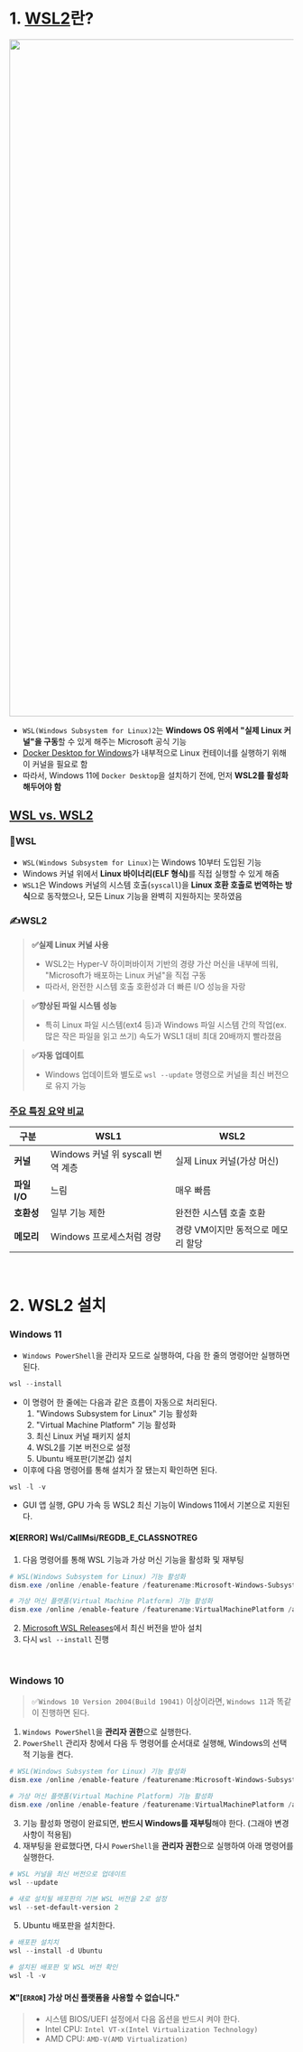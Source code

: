 # 1. [WSL2](https://learn.microsoft.com/ko-kr/windows/wsl/about)란?

<img src="https://www.datocms-assets.com/104397/1708639789-step-by-step-procedure-to-install-wsl2-on-windows-and-run-ubuntu-on-windows-using-wsl2.jpeg?auto=format" width="1200">  

- `WSL(Windows Subsystem for Linux)2`는 <b>Windows OS 위에서 "실제 Linux 커널"을 구동</b>할 수 있게 해주는 Microsoft 공식 기능
- [Docker Desktop for Windows](/Backend/Containerization/Docker/Docker%20Desktop.md)가 내부적으로 Linux 컨테이너를 실행하기 위해 이 커널을 필요로 함
- 따라서, Windows 11에 `Docker Desktop`을 설치하기 전에, 먼저 <b>WSL2를 활성화해두어야 함</b>

## [WSL vs. WSL2](https://learn.microsoft.com/ko-kr/windows/wsl/compare-versions)
### 📌WSL

- `WSL(Windows Subsystem for Linux)`는 Windows 10부터 도입된 기능
- Windows 커널 위에서 <b>Linux 바이너리(ELF 형식)</b>를 직접 실행할 수 있게 해줌
- `WSL1`은 Windows 커널의 시스템 호출(`syscall`)을 <b>Linux 호환 호출로 번역하는 방식</b>으로 동작했으나, 모든 Linux 기능을 완벽히 지원하지는 못하였음

### ✍️WSL2

> <b>✅실제 Linux 커널 사용</b>  
> - WSL2는 Hyper-V 하이퍼바이저 기반의 경량 가산 머신을 내부에 띄워, "Microsoft가 배포하는 Linux 커널"을 직접 구동  
> - 따라서, 완전한 시스템 호출 호환성과 더 빠른 I/O 성능을 자랑  

> <b>✅향상된 파일 시스템 성능</b>  
> - 특히 Linux 파일 시스템(ext4 등)과 Windows 파일 시스템 간의 작업(ex. 많은 작은 파일을 읽고 쓰기) 속도가 WSL1 대비 최대 20배까지 빨라졌음  

> <b>✅자동 업데이트</b>  
> - Windows 업데이트와 별도로 `wsl --update` 명령으로 커널을 최신 버전으로 유지 가능  

### [주요 특징 요약 비교](https://learn.microsoft.com/ko-kr/windows/wsl/compare-versions)

| 구분 | WSL1 | WSL2 |
| --- | --- | --- |
| <b>커널</b> | Windows 커널 위 syscall 번역 계층 | 실제 Linux 커널(가상 머신) |
| <b>파일 I/O</b> | 느림 | 매우 빠름 |
| <b>호환성</b> | 일부 기능 제한 | 완전한 시스템 호출 호환 |
| <b>메모리</b> | Windows 프로세스처럼 경량 | 경량 VM이지만 동적으로 메모리 할당 |  

<br>

# 2. WSL2 설치

### Windows 11

- `Windows PowerShell`을 관리자 모드로 실행하여, 다음 한 줄의 명령어만 실행하면 된다.  

```powershell
wsl --install
```  
- 이 명령어 한 줄에는 다음과 같은 흐름이 자동으로 처리된다.  
    1. "Windows Subsystem for Linux" 기능 활성화
    2. "Virtual Machine Platform" 기능 활성화
    3. 최신 Linux 커널 패키지 설치
    4. WSL2를 기본 버전으로 설정
    5. Ubuntu 배포판(기본값) 설치
- 이후에 다음 명령어를 통해 설치가 잘 됐는지 확인하면 된다.  

```powershell
wsl -l -v
```  

- GUI 앱 실행, GPU 가속 등 WSL2 최신 기능이 Windows 11에서 기본으로 지원된다.

#### ❌[ERROR] Wsl/CallMsi/REGDB_E_CLASSNOTREG  

1. 다음 명령어를 통해 WSL 기능과 가상 머신 기능을 활성화 및 재부팅  

```powershell
# WSL(Windows Subsystem for Linux) 기능 활성화
dism.exe /online /enable-feature /featurename:Microsoft-Windows-Subsystem-Linux /all /norestart

# 가상 머신 플랫폼(Virtual Machine Platform) 기능 활성화
dism.exe /online /enable-feature /featurename:VirtualMachinePlatform /all /norestart
```  

2. [Microsoft WSL Releases](https://github.com/microsoft/WSL/releases)에서 최신 버전을 받아 설치  
3. 다시 `wsl --install` 진행  

<br>

### Windows 10

> ✅`Windows 10 Version 2004(Build 19041)` 이상이라면, `Windows 11`과 똑같이 진행하면 된다.  

1. `Windows PowerShell`을 <b>관리자 권한</b>으로 실행한다.  
2. `PowerShell` 관리자 창에서 다음 두 명령어를 순서대로 실행해, Windows의 선택적 기능을 켠다.  

```powershell
# WSL(Windows Subsystem for Linux) 기능 활성화
dism.exe /online /enable-feature /featurename:Microsoft-Windows-Subsystem-Linux /all /norestart

# 가상 머신 플랫폼(Virtual Machine Platform) 기능 활성화
dism.exe /online /enable-feature /featurename:VirtualMachinePlatform /all /norestart
```  

3. 기능 활성화 명령이 완료되면, <b>반드시 Windows를 재부팅</b>해야 한다. (그래야 변경 사항이 적용됨)  
4. 재부팅을 완료했다면, 다시 `PowerShell`을 <b>관리자 권한</b>으로 실행하여 아래 명령어를 실행한다.  

```powershell
# WSL 커널을 최신 버전으로 업데이트
wsl --update

# 새로 설치될 배포판의 기본 WSL 버전을 2로 설정
wsl --set-default-version 2
```  

5. Ubuntu 배포판을 설치한다.  

```powershell
# 배포판 설치치
wsl --install -d Ubuntu

# 설치된 배포판 및 WSL 버전 확인
wsl -l -v
```  

#### ❌"[`ERROR`] 가상 머신 플랫폼을 사용할 수 없습니다."
> - 시스템 BIOS/UEFI 설정에서 다음 옵션을 반드시 켜야 한다.  
> - Intel CPU: `Intel VT‑x(Intel Virtualization Technology)`  
> - AMD CPU: `AMD‑V(AMD Virtualization)`  
